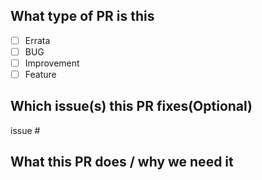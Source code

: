 ## What type of PR is this

- [ ] Errata
- [ ] BUG
- [ ] Improvement
- [ ] Feature

## Which issue(s) this PR fixes(Optional)

issue #

## What this PR does / why we need it
